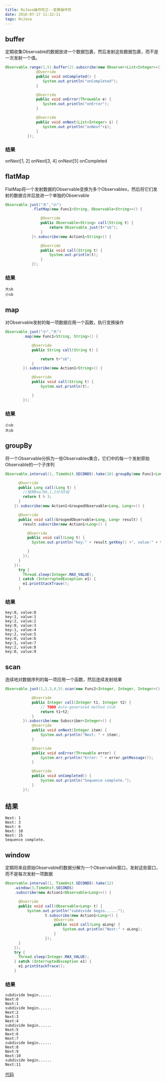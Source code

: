 ```yaml
---
title: RxJava操作符之--变换操作符
date: 2016-07-17 11:32:11
tags: RxJava
---
```

## buffer

定期收集Observable的数据放进一个数据包裹，然后发射这些数据包裹，而不是一次发射一个值。
<!--more-->
```java
Observable.range(1,5).buffer(2).subscribe(new Observer<List<Integer>>() {  
              @Override  
              public void onCompleted() {  
                 System.out.println("onCompleted");
              }  

              @Override  
              public void onError(Throwable e) {  
                 System.out.println("onError");
              }  

              @Override  
              public void onNext(List<Integer> i) {  
                 System.out.println("onNext"+i);
              }  
          });
```
### 结果
onNext[1, 2]
onNext[3, 4]
onNext[5]
onCompleted
###
## flatMap
FlatMap将一个发射数据的Observable变换为多个Observables，然后将它们发射的数据合并后放进一个单独的Observable
```java
Observable.just("大","小")
			.flatMap(new Func1<String, Observable<String>>() {

				@Override
				public Observable<String> call(String t) {
					return Observable.just(t+"sb");
				}
			}).subscribe(new Action1<String>() {

				@Override
				public void call(String t) {
					System.out.println(t);
				}
			});
```
### 结果
```
大sb
小sb
```
## map
对Observable发射的每一项数据应用一个函数，执行变换操作
```java
Observable.just("小","大")
		.map(new Func1<String, String>() {

			@Override
			public String call(String t) {

				return t+"sb";
			}
		}).subscribe(new Action1<String>() {

			@Override
			public void call(String t) {
				System.out.println(t);

			}
		});
```
### 结果
```
小sb
大sb
```
## groupBy
将一个Observable分拆为一些Observables集合，它们中的每一个发射原始Observable的一个子序列
```java
Observable.interval(1, TimeUnit.SECONDS).take(10).groupBy(new Func1<Long, Long>() {

      @Override
      public Long call(Long t) {
        //按照key为0,1,2分为3组
        return t % 3;
      }
    }).subscribe(new Action1<GroupedObservable<Long, Long>>() {

      @Override
      public void call(GroupedObservable<Long, Long> result) {
        result.subscribe(new Action1<Long>() {

          @Override
          public void call(Long t) {
            System.out.println("key:" + result.getKey() +", value:" + t);

          }
        });
      }
    });
      try {
        Thread.sleep(Integer.MAX_VALUE);
      } catch (InterruptedException e1) {
        e1.printStackTrace();
      }
```
### 结果
```
key:0, value:0
key:1, value:1
key:2, value:2
key:0, value:3
key:1, value:4
key:2, value:5
key:0, value:6
key:1, value:7
key:2, value:8
key:0, value:9
```
## scan
连续地对数据序列的每一项应用一个函数，然后连续发射结果
```java
Observable.just(1,2,3,4,5).scan(new Func2<Integer, Integer, Integer>() {

			@Override
			public Integer call(Integer t1, Integer t2) {
				// TODO Auto-generated method stub
				return t1+t2;
			}
		}).subscribe(new Subscriber<Integer>() {
	        @Override
	        public void onNext(Integer item) {
	            System.out.println("Next: " + item);
	        }

	        @Override
	        public void onError(Throwable error) {
	            System.err.println("Error: " + error.getMessage());
	        }

	        @Override
	        public void onCompleted() {
	            System.out.println("Sequence complete.");
	        }
	    });
```
## 结果
```
Next: 1
Next: 3
Next: 6
Next: 10
Next: 15
Sequence complete.
```
## window
定期将来自原始Observable的数据分解为一个Observable窗口，发射这些窗口，而不是每次发射一项数据
```java
Observable.interval(1, TimeUnit.SECONDS).take(12)
    .window(3,TimeUnit.SECONDS)
    .subscribe(new Action1<Observable<Long>>() {

      @Override
      public void call(Observable<Long> t) {
          System.out.println("subdivide begin......");
                  t.subscribe(new Action1<Long>() {
                      @Override
                      public void call(Long aLong) {
                          System.out.println("Next:" + aLong);
                      }
                  });
      }
    });
    try {
      Thread.sleep(Integer.MAX_VALUE);
    } catch (InterruptedException e1) {
      e1.printStackTrace();
    }
```
### 结果
```
subdivide begin......
Next:0
Next:1
subdivide begin......
Next:2
Next:3
Next:4
subdivide begin......
Next:5
Next:6
Next:7
subdivide begin......
Next:8
Next:9
Next:10
subdivide begin......
Next:11
```
[代码](https://github.com/hiquanta/learningRxJava/tree/master/RxJavaDemo)
